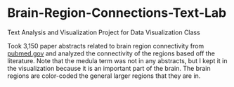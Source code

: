 # Brain-Region-Connections-Text-Lab
Text Analysis and Visualization Project for Data Visualization Class

Took 3,150 paper abstracts related to brain region connectivity from [pubmed.gov](pubmed.gov) and analyzed the connectivity of the regions based off the literature. Note that the medula term was not in any abstracts, but I kept it in the visualization because it is an important part of the brain. The brain regions are color-coded the general larger regions that they are in.

